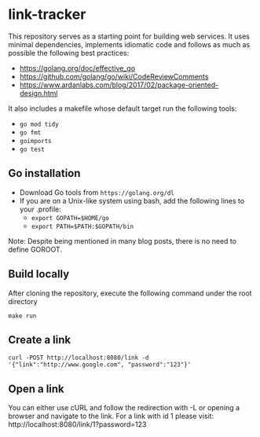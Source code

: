 # link-tracker

This repository serves as a starting point for building web services.
It uses minimal dependencies, implements idiomatic code and follows as much as possible the following best practices:

- https://golang.org/doc/effective_go
- https://github.com/golang/go/wiki/CodeReviewComments
- https://www.ardanlabs.com/blog/2017/02/package-oriented-design.html

It also includes a makefile whose default target run the following tools:

- `go mod tidy`
- `go fmt`
- `goimports`
- `go test`

## Go installation

- Download Go tools from `https://golang.org/dl`
- If you are on a Unix-like system using bash, add the following lines to your .profile:
    - `export GOPATH=$HOME/go`
    - `export PATH=$PATH:$GOPATH/bin`

Note: Despite being mentioned in many blog posts, there is no need to define GOROOT.

## Build locally
After cloning the repository, execute the following command under the root directory

```shell
make run
```

## Create a link

`curl -POST http://localhost:8080/link -d '{"link":"http://www.google.com", "password":"123"}'`

## Open a link
You can either use cURL and follow the redirection with -L or opening a browser and navigate to the link. For a link with id 1 please visit: http://localhost:8080/link/1?password=123
